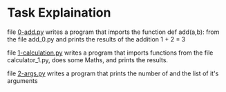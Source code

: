 # Task Explaination
file [0-add.py](https://github.com/hezion15272/alx-higher_level_programming/blob/main/0x02-python-import_modules/0-add.py) writes a program that imports the function def add(a,b): from the file add_0.py and prints the results of the addition 1 + 2 = 3

file [1-calculation.py](https://github.com/hezion15272/alx-higher_level_programming/blob/main/0x02-python-import_modules/1-calculation.py) writes a program that imports functions from the file calculator_1.py, does some Maths, and prints the results.

file [2-args.py](https://github.com/hezion15272/alx-higher_level_programming/blob/main/0x02-python-import_modules/2-args.py) writes a program that prints the number of and the list of it's arguments
